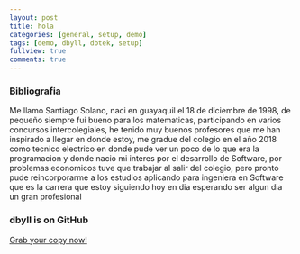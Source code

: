 ```yaml
---
layout: post
title: hola
categories: [general, setup, demo]
tags: [demo, dbyll, dbtek, setup]
fullview: true
comments: true
---
```

### Bibliografia

Me llamo Santiago Solano, naci en guayaquil el 18 de diciembre de 1998, de pequeño siempre fui bueno para los matematicas, participando
en varios concursos intercolegiales, he tenido muy buenos profesores que me han inspirado a llegar en donde estoy, me gradue del colegio
en el año 2018 como tecnico electrico en donde pude ver un poco de lo que era la programacion y donde nacio mi interes por el desarrollo
de Software, por problemas economicos tuve que trabajar al salir del colegio, pero pronto pude reincorporarme a los estudios aplicando 
para ingeniera en Software que es la carrera que estoy siguiendo hoy en dia esperando ser algun dia un gran profesional 

### dbyll is on GitHub

<a class="btn btn-default" href="https://github.com/dbtek/dbyll">Grab your copy now!</a>
